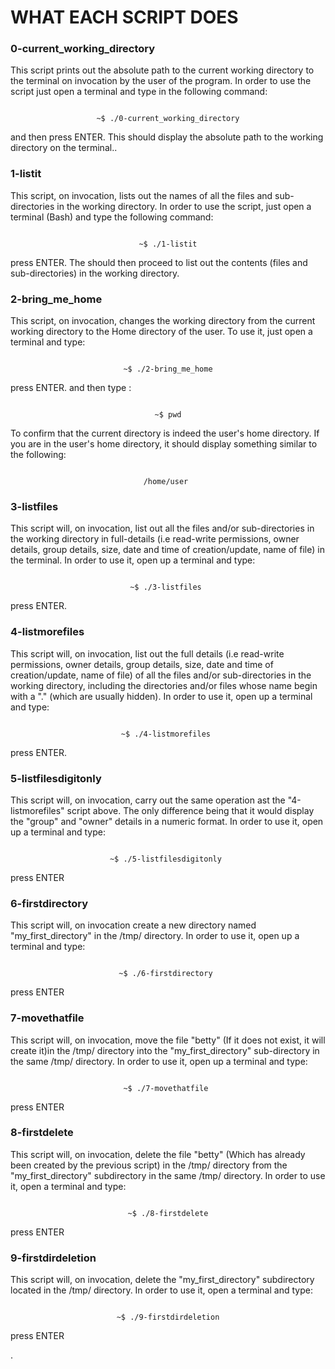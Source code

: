 # WHAT EACH SCRIPT DOES

### 0-current_working_directory 
This script prints out the absolute path to the current working directory to the terminal on invocation by the user of the program. In order to use the script just open a terminal and type in the following command:

<p align="center">
<code>
~$ ./0-current_working_directory
</code>	
</p>



and then press ENTER. This should display the absolute path to the working directory on the terminal..

### 1-listit 
This script, on invocation, lists out the names of all the files and sub-directories in the working directory. In order to use the script, just open a terminal (Bash) and type the following command: 

<p align="center">
<code>
~$ ./1-listit
</code>	
</p>


press ENTER. The should then proceed to list out the contents (files and sub-directories) in the working directory.

### 2-bring_me_home 
This script, on invocation, changes the working directory from the current working directory to the Home directory of the user. To use it, just open a terminal and type: 


<p align="center">
	
<code>
~$ ./2-bring_me_home
</code>
</p>

press ENTER. and then type :

<p align="center">
<code>  
~$ pwd
</code>
</p>
<p align="center">
	
</p>

To confirm that the current directory is indeed the user's home directory. If you are in the user's home directory, it should display something similar to the following: 

<p align="center">
<code>
 /home/user  
</code>
</p>


### 3-listfiles
This script will, on invocation, list out all the files and/or sub-directories in the working directory in full-details (i.e read-write permissions, owner details, group details, size, date and time of creation/update, name of file) in the terminal. In order to use it, open up a terminal and type:

<p align="center">
<code>
 ~$ ./3-listfiles  
</code>
</p>

press ENTER.


### 4-listmorefiles
This script will, on invocation, list out the full details (i.e read-write permissions, owner details, group details, size, date and time of creation/update, name of file) of all the files and/or sub-directories in the working directory, including the directories and/or files whose name begin with a "." (which are usually hidden). In order to use it, open up a terminal and type: 

<p align="center">
<code>
 ~$ ./4-listmorefiles  
</code>
</p>

press ENTER.


### 5-listfilesdigitonly
This script will, on invocation, carry out the same operation ast the "4-listmorefiles" script above. The only difference being that it would display the "group" and "owner" details in a numeric format. In order to use it, open up a terminal and type:

<p align="center">
<code>
 ~$ ./5-listfilesdigitonly  
</code>
</p>

press ENTER

### 6-firstdirectory
This script will, on invocation create a new directory named "my_first_directory" in the /tmp/ directory. In order to use it, open up a terminal and type:


<p align="center">
<code>
 ~$ ./6-firstdirectory  
</code>
</p>

press ENTER


### 7-movethatfile
This script will, on invocation, move the file "betty" (If it does not exist, it will create it)in the /tmp/ directory into the "my_first_directory" sub-directory in the same /tmp/ directory. In order to use it, open up a terminal and type:


<p align="center">
<code>
 ~$ ./7-movethatfile  
</code>
</p>

press ENTER


### 8-firstdelete
This script will, on invocation, delete the file "betty" (Which has already been created by the previous script) in the /tmp/ directory from the "my_first_directory" subdirectory in the same /tmp/ directory. In order to use it, open a terminal and type:


<p align="center">
<code>
 ~$ ./8-firstdelete 
</code>
</p>

press ENTER


### 9-firstdirdeletion
This script will, on invocation, delete the "my_first_directory" subdirectory located in the /tmp/ directory. In order to use it, open a terminal and type:


<p align="center">
<code>
 ~$ ./9-firstdirdeletion 
</code>
</p>

press ENTER


















. 
